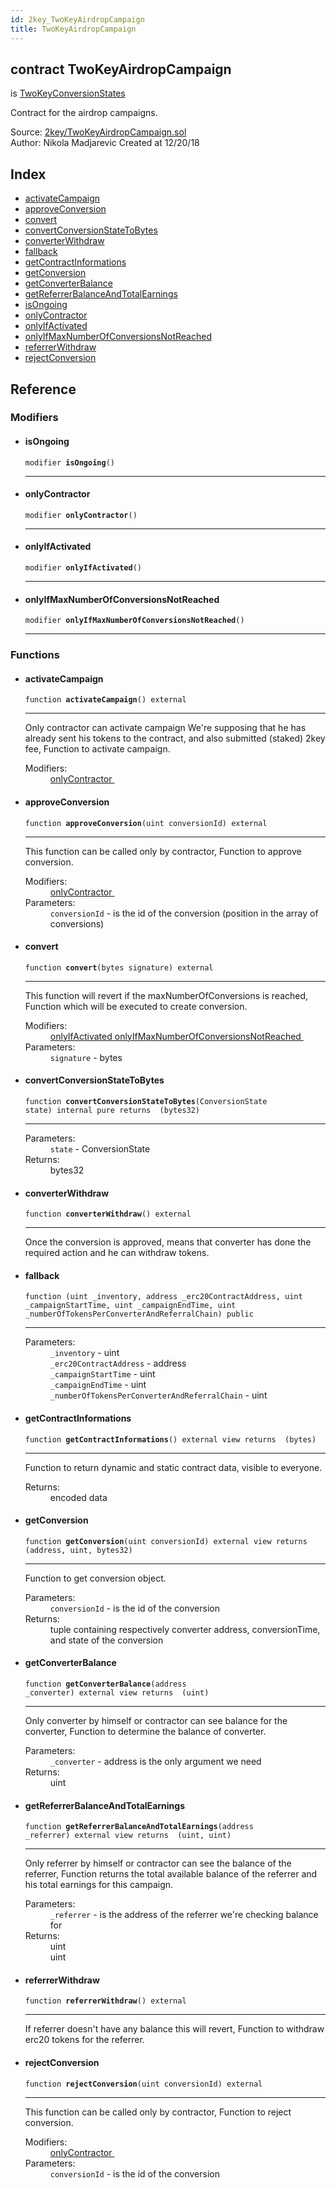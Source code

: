 ```yaml
---
id: 2key_TwoKeyAirdropCampaign
title: TwoKeyAirdropCampaign
---
```


<div class="contract-doc"><div class="contract"><h2 class="contract-header"><span class="contract-kind">contract</span> TwoKeyAirdropCampaign</h2><p class="base-contracts"><span>is</span> <a href="2key_TwoKeyConversionStates.html">TwoKeyConversionStates</a></p><p class="description">Contract for the airdrop campaigns.</p><div class="source">Source: <a href="git+https://github.com/2keynet/web3-alpha/blob/v0.0.3/contracts/2key/TwoKeyAirdropCampaign.sol" target="_blank">2key/TwoKeyAirdropCampaign.sol</a></div><div class="author">Author: Nikola Madjarevic Created at 12/20/18</div></div><div class="index"><h2>Index</h2><ul><li><a href="2key_TwoKeyAirdropCampaign.html#activateCampaign">activateCampaign</a></li><li><a href="2key_TwoKeyAirdropCampaign.html#approveConversion">approveConversion</a></li><li><a href="2key_TwoKeyAirdropCampaign.html#convert">convert</a></li><li><a href="2key_TwoKeyAirdropCampaign.html#convertConversionStateToBytes">convertConversionStateToBytes</a></li><li><a href="2key_TwoKeyAirdropCampaign.html#converterWithdraw">converterWithdraw</a></li><li><a href="2key_TwoKeyAirdropCampaign.html#">fallback</a></li><li><a href="2key_TwoKeyAirdropCampaign.html#getContractInformations">getContractInformations</a></li><li><a href="2key_TwoKeyAirdropCampaign.html#getConversion">getConversion</a></li><li><a href="2key_TwoKeyAirdropCampaign.html#getConverterBalance">getConverterBalance</a></li><li><a href="2key_TwoKeyAirdropCampaign.html#getReferrerBalanceAndTotalEarnings">getReferrerBalanceAndTotalEarnings</a></li><li><a href="2key_TwoKeyAirdropCampaign.html#isOngoing">isOngoing</a></li><li><a href="2key_TwoKeyAirdropCampaign.html#onlyContractor">onlyContractor</a></li><li><a href="2key_TwoKeyAirdropCampaign.html#onlyIfActivated">onlyIfActivated</a></li><li><a href="2key_TwoKeyAirdropCampaign.html#onlyIfMaxNumberOfConversionsNotReached">onlyIfMaxNumberOfConversionsNotReached</a></li><li><a href="2key_TwoKeyAirdropCampaign.html#referrerWithdraw">referrerWithdraw</a></li><li><a href="2key_TwoKeyAirdropCampaign.html#rejectConversion">rejectConversion</a></li></ul></div><div class="reference"><h2>Reference</h2><div class="modifiers"><h3>Modifiers</h3><ul><li><div class="item modifier"><span id="isOngoing" class="anchor-marker"></span><h4 class="name">isOngoing</h4><div class="body"><code class="signature">modifier <strong>isOngoing</strong><span>() </span></code><hr/></div></div></li><li><div class="item modifier"><span id="onlyContractor" class="anchor-marker"></span><h4 class="name">onlyContractor</h4><div class="body"><code class="signature">modifier <strong>onlyContractor</strong><span>() </span></code><hr/></div></div></li><li><div class="item modifier"><span id="onlyIfActivated" class="anchor-marker"></span><h4 class="name">onlyIfActivated</h4><div class="body"><code class="signature">modifier <strong>onlyIfActivated</strong><span>() </span></code><hr/></div></div></li><li><div class="item modifier"><span id="onlyIfMaxNumberOfConversionsNotReached" class="anchor-marker"></span><h4 class="name">onlyIfMaxNumberOfConversionsNotReached</h4><div class="body"><code class="signature">modifier <strong>onlyIfMaxNumberOfConversionsNotReached</strong><span>() </span></code><hr/></div></div></li></ul></div><div class="functions"><h3>Functions</h3><ul><li><div class="item function"><span id="activateCampaign" class="anchor-marker"></span><h4 class="name">activateCampaign</h4><div class="body"><code class="signature">function <strong>activateCampaign</strong><span>() </span><span>external </span></code><hr/><div class="description"><p>Only contractor can activate campaign We&#x27;re supposing that he has already sent his tokens to the contract, and also submitted (staked) 2key fee, Function to activate campaign.</p></div><dl><dt><span class="label-modifiers">Modifiers:</span></dt><dd><a href="2key_TwoKeyAirdropCampaign.html#onlyContractor">onlyContractor </a></dd></dl></div></div></li><li><div class="item function"><span id="approveConversion" class="anchor-marker"></span><h4 class="name">approveConversion</h4><div class="body"><code class="signature">function <strong>approveConversion</strong><span>(uint conversionId) </span><span>external </span></code><hr/><div class="description"><p>This function can be called only by contractor, Function to approve conversion.</p></div><dl><dt><span class="label-modifiers">Modifiers:</span></dt><dd><a href="2key_TwoKeyAirdropCampaign.html#onlyContractor">onlyContractor </a></dd><dt><span class="label-parameters">Parameters:</span></dt><dd><div><code>conversionId</code> - is the id of the conversion (position in the array of conversions)</div></dd></dl></div></div></li><li><div class="item function"><span id="convert" class="anchor-marker"></span><h4 class="name">convert</h4><div class="body"><code class="signature">function <strong>convert</strong><span>(bytes signature) </span><span>external </span></code><hr/><div class="description"><p>This function will revert if the maxNumberOfConversions is reached, Function which will be executed to create conversion.</p></div><dl><dt><span class="label-modifiers">Modifiers:</span></dt><dd><a href="2key_TwoKeyAirdropCampaign.html#onlyIfActivated">onlyIfActivated </a><a href="2key_TwoKeyAirdropCampaign.html#onlyIfMaxNumberOfConversionsNotReached">onlyIfMaxNumberOfConversionsNotReached </a></dd><dt><span class="label-parameters">Parameters:</span></dt><dd><div><code>signature</code> - bytes</div></dd></dl></div></div></li><li><div class="item function"><span id="convertConversionStateToBytes" class="anchor-marker"></span><h4 class="name">convertConversionStateToBytes</h4><div class="body"><code class="signature">function <strong>convertConversionStateToBytes</strong><span>(ConversionState state) </span><span>internal </span><span>pure </span><span>returns  (bytes32) </span></code><hr/><dl><dt><span class="label-parameters">Parameters:</span></dt><dd><div><code>state</code> - ConversionState</div></dd><dt><span class="label-return">Returns:</span></dt><dd>bytes32</dd></dl></div></div></li><li><div class="item function"><span id="converterWithdraw" class="anchor-marker"></span><h4 class="name">converterWithdraw</h4><div class="body"><code class="signature">function <strong>converterWithdraw</strong><span>() </span><span>external </span></code><hr/><div class="description"><p>Once the conversion is approved, means that converter has done the required action and he can withdraw tokens.</p></div></div></div></li><li><div class="item function"><span id="fallback" class="anchor-marker"></span><h4 class="name">fallback</h4><div class="body"><code class="signature">function <strong></strong><span>(uint _inventory, address _erc20ContractAddress, uint _campaignStartTime, uint _campaignEndTime, uint _numberOfTokensPerConverterAndReferralChain) </span><span>public </span></code><hr/><dl><dt><span class="label-parameters">Parameters:</span></dt><dd><div><code>_inventory</code> - uint</div><div><code>_erc20ContractAddress</code> - address</div><div><code>_campaignStartTime</code> - uint</div><div><code>_campaignEndTime</code> - uint</div><div><code>_numberOfTokensPerConverterAndReferralChain</code> - uint</div></dd></dl></div></div></li><li><div class="item function"><span id="getContractInformations" class="anchor-marker"></span><h4 class="name">getContractInformations</h4><div class="body"><code class="signature">function <strong>getContractInformations</strong><span>() </span><span>external </span><span>view </span><span>returns  (bytes) </span></code><hr/><div class="description"><p>Function to return dynamic and static contract data, visible to everyone.</p></div><dl><dt><span class="label-return">Returns:</span></dt><dd>encoded data</dd></dl></div></div></li><li><div class="item function"><span id="getConversion" class="anchor-marker"></span><h4 class="name">getConversion</h4><div class="body"><code class="signature">function <strong>getConversion</strong><span>(uint conversionId) </span><span>external </span><span>view </span><span>returns  (address, uint, bytes32) </span></code><hr/><div class="description"><p>Function to get conversion object.</p></div><dl><dt><span class="label-parameters">Parameters:</span></dt><dd><div><code>conversionId</code> - is the id of the conversion</div></dd><dt><span class="label-return">Returns:</span></dt><dd>tuple containing respectively converter address, conversionTime, and state of the conversion</dd></dl></div></div></li><li><div class="item function"><span id="getConverterBalance" class="anchor-marker"></span><h4 class="name">getConverterBalance</h4><div class="body"><code class="signature">function <strong>getConverterBalance</strong><span>(address _converter) </span><span>external </span><span>view </span><span>returns  (uint) </span></code><hr/><div class="description"><p>Only converter by himself or contractor can see balance for the converter, Function to determine the balance of converter.</p></div><dl><dt><span class="label-parameters">Parameters:</span></dt><dd><div><code>_converter</code> - address is the only argument we need</div></dd><dt><span class="label-return">Returns:</span></dt><dd>uint</dd></dl></div></div></li><li><div class="item function"><span id="getReferrerBalanceAndTotalEarnings" class="anchor-marker"></span><h4 class="name">getReferrerBalanceAndTotalEarnings</h4><div class="body"><code class="signature">function <strong>getReferrerBalanceAndTotalEarnings</strong><span>(address _referrer) </span><span>external </span><span>view </span><span>returns  (uint, uint) </span></code><hr/><div class="description"><p>Only referrer by himself or contractor can see the balance of the referrer, Function returns the total available balance of the referrer and his total earnings for this campaign.</p></div><dl><dt><span class="label-parameters">Parameters:</span></dt><dd><div><code>_referrer</code> - is the address of the referrer we&#x27;re checking balance for</div></dd><dt><span class="label-return">Returns:</span></dt><dd>uint</dd><dd>uint</dd></dl></div></div></li><li><div class="item function"><span id="referrerWithdraw" class="anchor-marker"></span><h4 class="name">referrerWithdraw</h4><div class="body"><code class="signature">function <strong>referrerWithdraw</strong><span>() </span><span>external </span></code><hr/><div class="description"><p>If referrer doesn&#x27;t have any balance this will revert, Function to withdraw erc20 tokens for the referrer.</p></div></div></div></li><li><div class="item function"><span id="rejectConversion" class="anchor-marker"></span><h4 class="name">rejectConversion</h4><div class="body"><code class="signature">function <strong>rejectConversion</strong><span>(uint conversionId) </span><span>external </span></code><hr/><div class="description"><p>This function can be called only by contractor, Function to reject conversion.</p></div><dl><dt><span class="label-modifiers">Modifiers:</span></dt><dd><a href="2key_TwoKeyAirdropCampaign.html#onlyContractor">onlyContractor </a></dd><dt><span class="label-parameters">Parameters:</span></dt><dd><div><code>conversionId</code> - is the id of the conversion</div></dd></dl></div></div></li></ul></div></div></div>
